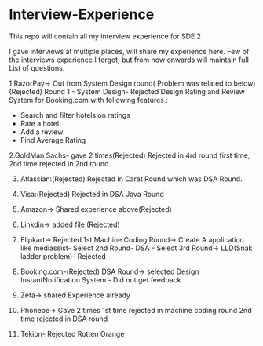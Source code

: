 # Interview-Experience
This repo will contain all my interview experience for SDE 2

I gave interviews at multiple places, will share my experience here.
Few of the interviews experience I forgot, but from now onwards will maintain full List of questions.


1.RazorPay-> Out from System Design round( Problem was related to below)(Rejected)
Round 1 - System Design- Rejected
  Design Rating and Review System for Booking.com with following features :
  * Search and filter hotels on ratings
  * Rate a hotel
  * Add a review
  * Find Average Rating

2.GoldMan Sachs- gave 2 times(Rejected)
Rejected in 4rd round first time, 2nd time rejected in 2nd round.


3. Atlassian:(Rejected)
Rejected in Carat Round which was DSA Round.


4. Visa:(Rejected)
Rejected in DSA Java Round


5. Amazon-> Shared experience above(Rejected)

6. Linkdin-> added file (Rejected)

7. Flipkart-> Rejected
  1st Machine Coding Round-> Create A application like mediassist- Select
  2nd Round- DSA - Select
  3rd Round-> LLD(Snak ladder problem)- Rejected

8. Booking.com-(Rejected)
    DSA Round-> selected
    Design InstantNotification System  - Did not get feedback

9. Zeta-> shared Experience already

10. Phonepe-> Gave 2 times
  1st time rejected in machine coding round
  2nd time rejected in DSA round


11. Tekion- Rejected
  Rotten Orange





